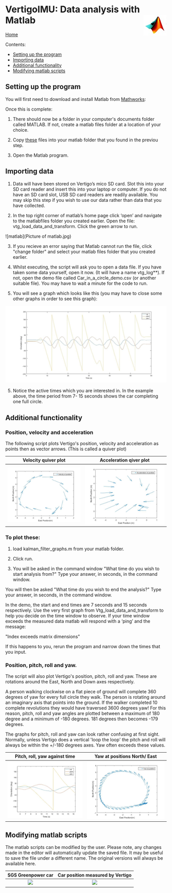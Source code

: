 # VertigoIMU: Data analysis with Matlab  <img style="float: right;" src="matlab logo.jpg"> 
 



 
 [Home](index.md)
 
 
 
Contents:



* [Setting up the program](#setup)
* [Importing data](#load_data)
* [Additional functionality](#functionality)
* [Modifying matlab scripts](#scripts)


## <a name = "setup"></a>Setting up the program


You will first need to download and install Matlab from [Mathworks](http://uk.mathworks.com/):

Once this is complete:

1) There should now be a folder in your computer's documents folder called MATLAB.  If not, create a matlab files folder at a location of your choice.

2) Copy [these](Link_files) files into your matlab folder that you found in the previou step.

3) Open the Matlab program.

## <a name = "load_data"></a>Importing data

1)	Data will have been stored on Vertigo’s mico SD card.  Slot this into your SD card reader and insert this into your laptop or computer.  If you do not have an SD card slot, USB SD card readers are readily available.  You may skip this step if you wish to use our data rather than data that you have collected.

2)	In the top right corner of matlab’s home page click ‘open’ and navigate to the matlabfiles folder you created earlier.  Open the file: vtg_load_data_and_transform.  Click the green arrow to run.

![matlab](Picture of matlab.jpg)

3) If you recieve an error saying that Matlab cannot run the file, click "change folder" and select your matlab files folder that you created earlier.

4)	Whilst executing, the script will ask you to open a data file.  If you have taken some data yourself, open it now. (It will have a name vtg_log**).  If not, open the demo file called Car_in_a_circle_demo.csv (or another suitable file). You may have to wait a minute for the code to run.

4)	You will see a graph which looks like this (you may have to close some other graphs in order to see this graph):

![](rsz_1greenpower_car_circle.jpg)

5)	Notice the active times which you are interested in.  In the example above, the time period from 7- 15 seconds shows the car completing one full circle.


## <a name = "functionality"></a>Additional functionality

### Position, velocity and acceleration

The following script plots Vertigo's position, velocity and acceleration as points then as vector arrows.  (This is called a quiver plot)


Velocity quiver plot                   |  Acceleration qiver plot
:-------------------------------------:|:-----------------------------------:
![](Car_vel_circle.jpg)                |  ![](car_accel_circle.jpg)
























### To plot these:

1)	load kalman_filter_graphs.m from your matlab folder.

2)	Click run.

3)	You will be asked in the command window "What time do you wish to start analysis from?"  Type your answer, in seconds, in the command window.

You will then be asked "What time do you wish to end the analysis?" Type your answer, in seconds, in the command window.
  
In the demo, the start and end times are 7 seconds and 15 seconds respectively.  Use the very first graph from Vtg_load_data_and_transform to help you decide on the time window to observe.  If your time window exceeds the measured data matlab will respond with a ‘ping’ and the message: 

"Index exceeds matrix dimensions"

If this happens to you, rerun the program and narrow down the times that you input.


### Position, pitch, roll and yaw.

The script will also plot Vertigo's position, pitch, roll and yaw.  These are rotations around the East, North and Down axes respectively.  

A person walking clockwise on a flat piece of ground will complete 360 degrees of yaw for every full circle they walk.  The person is rotating around an imaginary axis that points into the ground.  If the walker completed 10 complete revolutions they would have traversed 3600 degrees yaw!  For this reason, pitch, roll and yaw angles are plotted between a maximum of 180 degree and a minimum of -180 degrees.  181 degrees then becomes -179 degrees.  

The graphs for pitch, roll and yaw can look rather confusing at first sight.  Normally, unless Vertigo does a vertical 'loop the loop' the pitch and roll will always be within the +/-180 degrees axes.  Yaw often exceeds these values.


Pitch, roll, yaw against time       |  Yaw at positions North/ East
:-------------------------:|:-------------------------:
![](greenpower_yaw2.jpg)    |  ![](greenpower_yaw.jpg)


## <a name = "scripts"></a>Modifying matlab scripts


The matlab scripts can be modified by the user.  Please note, any changes made in the editor will automatically update the saved file.  It may be useful to save the file under a different name.  The original versions will always be available here.

SGS Greenpower car                  |  Car position measured by Vertigo
:-------------------------:|:-------------------------:
![](ezgif.com-video-to-gif.gif)    |  ![](ezgif.com-video-to-gif.gif)







